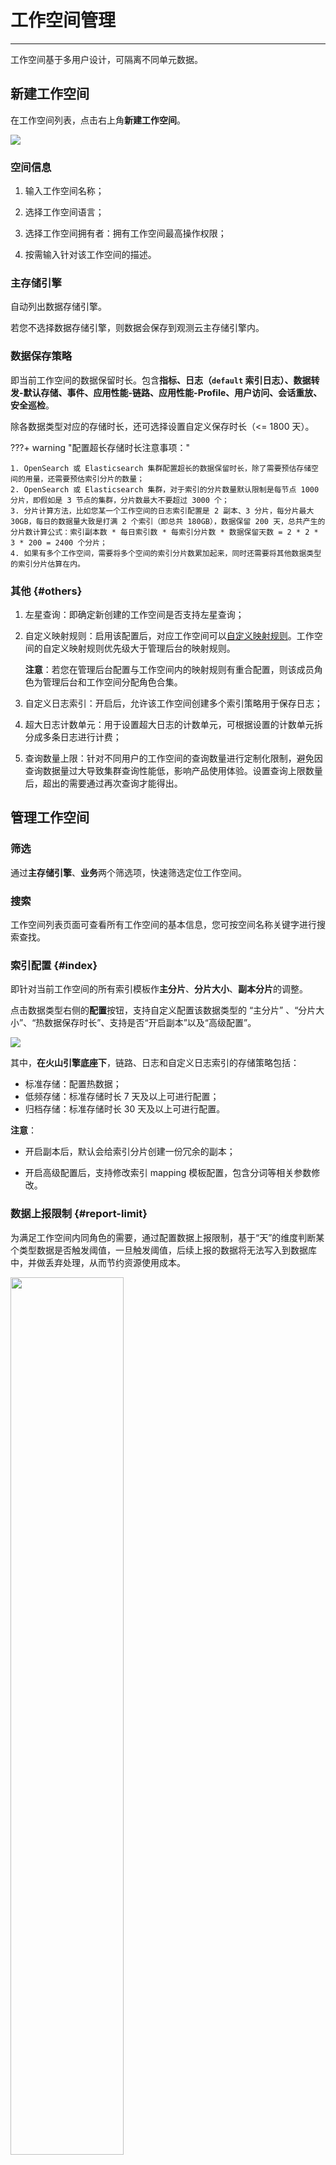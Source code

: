 # 工作空间管理
---


工作空间基于多用户设计，可隔离不同单元数据。

## 新建工作空间

在工作空间列表，点击右上角**新建工作空间**。

![](img/pass-1.png)

### 空间信息

1. 输入工作空间名称；    

2. 选择工作空间语言；

3. 选择工作空间拥有者：拥有工作空间最高操作权限；    
4. 按需输入针对该工作空间的描述。

### 主存储引擎

自动列出数据存储引擎。

若您不选择数据存储引擎，则数据会保存到观测云主存储引擎内。

### 数据保存策略

即当前工作空间的数据保留时长。包含**指标、日志（`default` 索引日志）、数据转发-默认存储、事件、应用性能-链路、应用性能-Profile、用户访问、会话重放、安全巡检**。

除各数据类型对应的存储时长，还可选择设置自定义保存时长（<= 1800 天）。

???+ warning "配置超长存储时长注意事项："

    1. OpenSearch 或 Elasticsearch 集群配置超长的数据保留时长，除了需要预估存储空间的用量，还需要预估索引分片的数量；
    2. OpenSearch 或 Elasticsearch 集群，对于索引的分片数量默认限制是每节点 1000 分片，即假如是 3 节点的集群，分片数最大不要超过 3000 个；
    3. 分片计算方法，比如您某一个工作空间的日志索引配置是 2 副本、3 分片，每分片最大 30GB，每日的数据量大致是打满 2 个索引（即总共 180GB），数据保留 200 天，总共产生的分片数计算公式：索引副本数 * 每日索引数 * 每索引分片数 * 数据保留天数 = 2 * 2 * 3 * 200 = 2400 个分片；
    4. 如果有多个工作空间，需要将多个空间的索引分片数累加起来，同时还需要将其他数据类型的索引分片估算在内。


### 其他 {#others}


<!--
6、索引合并：采集的数据根据数据类型不同会创建不同的索引，索引越多数据存储量越大，为了节约数据存储空间，可开启工作空间的索引合并；    

- 索引合并开启，该工作空间按照指标、日志/CI 监测/可用性监测/安全巡检、备份日志、事件、用户访问/应用性能（trace、profile）创建对应的数据索引；    
  
*示例：索引合并开启状态下添加工作空间：*


- 索引合并关闭，该工作空间按照指标、日志、备份日志、事件、应用性能、用户访问、安全巡检创建对应的数据索引； 

**示例：索引合并关闭状态下添加工作空间：*

![](img/10.admin_1.1.png)

???+ warning "注意"

    - 若您选择了存储类型，则不支持开启**索引合并**操作；         
    - 调整索引合并，工作空间的对应旧索引及历史数据即将做删除操作，删除后数据将无法恢复。     
-->

1. 左星查询：即确定新创建的工作空间是否支持左星查询；

2. 自定义映射规则：启用该配置后，对应工作空间可以[自定义映射规则](./custom-mapping.md)。工作空间的自定义映射规则优先级大于管理后台的映射规则。

    **注意**：若您在管理后台配置与工作空间内的映射规则有重合配置，则该成员角色为管理后台和工作空间分配角色合集。

3. 自定义日志索引：开启后，允许该工作空间创建多个索引策略用于保存日志；

4. 超大日志计数单元：用于设置超大日志的计数单元，可根据设置的计数单元拆分成多条日志进行计费；

5. 查询数量上限：针对不同用户的工作空间的查询数量进行定制化限制，避免因查询数据量过大导致集群查询性能低，影响产品使用体验。设置查询上限数量后，超出的需要通过再次查询才能得出。


## 管理工作空间

### 筛选 

通过**主存储引擎**、**业务**两个筛选项，快速筛选定位工作空间。

### 搜索

工作空间列表页面可查看所有工作空间的基本信息，您可按空间名称关键字进行搜索查找。

### 索引配置 {#index}

即针对当前工作空间的所有索引模板作**主分片**、**分片大小**、**副本分片**的调整。

点击数据类型右侧的**配置**按钮，支持自定义配置该数据类型的 “主分片” 、“分片大小”、“热数据保存时长”、支持是否“开启副本”以及“高级配置”。 

![](img/10.admin_5.png)

其中，**在火山引擎底座下**，链路、日志和自定义日志索引的存储策略包括：

- 标准存储：配置热数据；
- 低频存储：标准存储时长 7 天及以上可进行配置；
- 归档存储：标准存储时长 30 天及以上可进行配置。


**注意**：

- 开启副本后，默认会给索引分片创建一份冗余的副本；

- 开启高级配置后，支持修改索引 mapping 模板配置，包含分词等相关参数修改。

### 数据上报限制 {#report-limit}

为满足工作空间内同角色的需要，通过配置数据上报限制，基于“天”的维度判断某个类型数据是否触发阈值，一旦触发阈值，后续上报的数据将无法写入到数据库中，并做丢弃处理，从而节约资源使用成本。

<img src="../img/report-limit-1.png" width="60%" >

如图，您可针对指标、网络（主机数量）、日志条数、应用性能 Trace 数量、应用性能 Profile 条数、用户访问 PV 数量和可用性拨测次数进行限制的配置。


**注意**：

- `0` 表示对应的数据全部都丢弃不做写入，无上限；

- 指标、网络数据因为统计维度是时间线和网络，所以不存在数量的限制，只有开启数据写入限制和不限制两种模式。


### 查看成员

点击进入对应的工作空间成员页面，可以查看到该工作空间下的所有成员基本信息。

您可进行搜索、修改角色、删除等操作。


**注意**：一个工作空间只能有一个拥有者，修改其他成员为拥有者，原拥有者降级为管理员。


#### 添加用户

1. 点击进入添加页面；
2. 选择成员；
3. 设置角色权限；
4. 点击确定。

![](img/10.admin_1.png)

**注意**：此处可添加成员为系统内已存在的成员，若为系统新成员，需在[**用户 > 添加用户**](./user.md#add)页面中添加成功后，再返回此处进行操作。


### 修改/删除成员

点击即可修改该工作空间配置或是直接删除该工作空间。


## 删除工作空间

点击删除工作空间后，用户将无法登录到该工作空间，数据将不再上报。

观测云不会立即作数据及配置的清理，会为您保留七天的缓冲，以免误删带来的不必要麻烦。